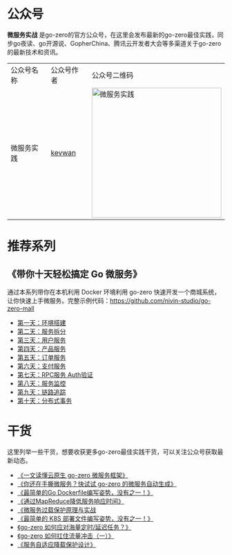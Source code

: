 # 公众号
<strong>微服务实战</strong> 是go-zero的官方公众号，在这里会发布最新的go-zero最佳实践，同步go夜读、go开源说、GopherChina、腾讯云开发者大会等多渠道关于go-zero的最新技术和资讯。

<table>
    <tr>
        <td>公众号名称</td>
        <td>公众号作者</td>
        <td>公众号二维码</td>
    </tr>
    <tr>
        <td>微服务实践</td>
        <td><a href="https://github.com/kevwan">kevwan</a></td>
        <td><img src="https://zeromicro.github.io/go-zero-pages/resource/go-zero-practise.png" alt="微服务实践" width="300"/></td>
    </tr>
</table>

# 推荐系列

## 《带你十天轻松搞定 Go 微服务》

通过本系列带你在本机利用 Docker 环境利用 go-zero 快速开发一个商城系统，让你快速上手微服务。完整示例代码：https://github.com/nivin-studio/go-zero-mall

- [第一天：环境搭建](https://mp.weixin.qq.com/s/PFT4t_1CvIgqLQusRVYTHg)
- [第二天：服务拆分](https://mp.weixin.qq.com/s/yjBGPm3CK3e26D-qi4-mxQ)
- [第三天：用户服务](https://mp.weixin.qq.com/s/ZAl64UdsWYfGn9n1TCX1_A)
- [第四天：产品服务](https://mp.weixin.qq.com/s/OXl6EQKM9c4vhrdaRvEtJQ)
- [第五天：订单服务](https://mp.weixin.qq.com/s/IeqOg0oiyLB_aKJqSoP3gw)
- [第六天：支付服务](https://mp.weixin.qq.com/s/WVjeyrdsge7Yd6uuzW-jKA)
- [第七天：RPC服务 Auth验证](https://mp.weixin.qq.com/s/TNK6USlxUKQmrOjPtJIS1Q)
- [第八天：服务监控](https://mp.weixin.qq.com/s/cp--0RS3NybMufBUsht8bw)
- [第九天：链路追踪](https://mp.weixin.qq.com/s/gpF-2NQ6Umxn-VqkzRPQpw)
- [第十天：分布式事务](https://mp.weixin.qq.com/s/M1Xx_UI-62JhWVRdSfbDMg)

# 干货
这里列举一些干货，想要收获更多go-zero最佳实践干货，可以关注公众号获取最新动态。
* [《一文读懂云原生 go-zero 微服务框架》](https://mp.weixin.qq.com/s/gszj3-fwfcof5Tt2Th4dFA)
* [《你还在手撕微服务？快试试 go-zero 的微服务自动生成》](https://mp.weixin.qq.com/s/Qvi-g3obgD_FVJ7CK3O56w)
* [《最简单的Go Dockerfile编写姿势，没有之一！》](https://mp.weixin.qq.com/s/VLBiIbZStKhb7uth1ndgQQ)
* [《通过MapReduce降低服务响应时间》](https://mp.weixin.qq.com/s/yxXAIK1eC_X22DH4ssZSag)
* [《微服务过载保护原理与实战](https://mp.weixin.qq.com/s/CWzf6CY2R12Xd-rIYVvdPQ)
* [《最简单的 K8S 部署文件编写姿势，没有之一！》](https://mp.weixin.qq.com/s/1GOMxlI8ocOL3U_I2TKPzQ)
* [《go-zero 如何应对海量定时/延迟任务？》](https://mp.weixin.qq.com/s/CiZ5SpuT-VN8V9wil8_iGg)
* [《go-zero 如何扛住流量冲击（一）》](https://mp.weixin.qq.com/s/xnJIm3asMncBfbtXo22sZw)
* [《服务自适应降载保护设计》](https://mp.weixin.qq.com/s/cgjCL59e3CDWhsxzwkuKBg)
